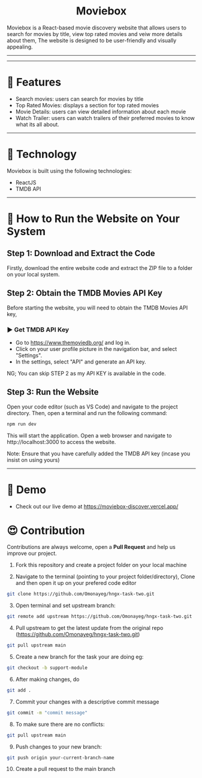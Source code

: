 <h1 align="center">Moviebox</h1>
Moviebox is a React-based movie discovery website that allows users to search for movies by title, view top rated movies and veiw more details about them, The website is designed to be user-friendly and visually appealing.
<hr/>

<hr/>

# 🍿 Features 

- Search movies: users can search for movies by title
- Top Rated Movies: displays a section for top rated movies
- Movie Details: users can view detailed information about each movie
- Watch Trailer: users can watch trailers of their preferred movies to know what its all about.

<hr/>

# 🍿 Technology

Moviebox is built using the following technologies:

- ReactJS
- TMDB API

<hr/>

# 🍿 How to Run the Website on Your System

## Step 1: Download and Extract the Code

Firstly, download the entire website code and extract the ZIP file to a folder on your local system.

## Step 2: Obtain the TMDB Movies API Key 

Before starting the website, you will need to obtain the TMDB Movies API key,

### ▶️ Get TMDB API Key 

- Go to https://www.themoviedb.org/ and log in.
- Click on your user profile picture in the navigation bar, and select "Settings".
- In the settings, select "API" and generate an API key.

NG; You can skip STEP 2 as my API KEY is available in the code.

## Step 3: Run the Website

Open your code editor (such as VS Code) and navigate to the project directory. Then, open a terminal and run the following command:

```bash
npm run dev
```
This will start the application. Open a web browser and navigate to http://localhost:3000 to access the website.

Note: Ensure that you have carefully added the TMDB API key (incase you insist on using yours)
<hr/>

# 🍿 Demo 

- Check out our live demo at
  https://moviebox-discover.vercel.app/
   

# 😍 Contribution
Contributions are always welcome, open a **Pull Request** and help us improve our project.

1.  Fork this repository and create a project folder on your local machine

2. Navigate to the terminal (pointing to your project folder/directory), Clone and then open it up on your prefered code editor
```bash 
git clone https://github.com/Omonayeg/hngx-task-two.git

```

3.  Open terminal and set upstream branch:  
```bash 
git remote add upstream https://github.com/Omonayeg/hngx-task-two.git

```

4.  Pull upstream to get the latest update from the original repo (https://github.com/Omonayeg/hngx-task-two.git)
```bash
git pull upstream main
```

5.  Create a new branch for the task your are doing eg: 
```bash
git checkout -b support-module
```

6.  After making changes, do
```bash
git add .
```

7.  Commit your changes with a descriptive commit message 
```bash
git commit -m "commit message"
```

8.  To make sure there are no conflicts:
```bash
git pull upstream main
```

9.  Push changes to your new branch: 
```bash
git push origin your-current-branch-name
```

10. Create a pull request to the main branch


